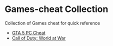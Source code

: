 # Games-cheat Collection
Collection of Games cheat for quick reference

- [GTA 5 PC Cheat](GTA-5)
- [Call of Duty: World at War](COD-WaW)
